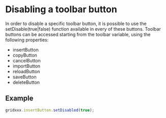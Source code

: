 # Disabling a toolbar button

In order to disable a specific toolbar button, it is possible to use the setDisable\(true\|false\) function available in every of these buttons. Toolbar buttons can be accessed starting from the toolbar variable, using the following properties:

* insertButton
* copyButton
* cancelButton
* importButton
* reloadButton
* saveButton
* deleteButton

## Example

```javascript
gridxxx.insertButton.setDisabled(true);
```

